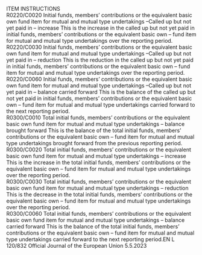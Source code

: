  
ITEM  INSTRUCTIONS  
R0220/C0020  Initial funds, members’ 
contributions or the equivalent 
basic own fund item for 
mutual and mutual type 
undertakings –Called up but 
not yet paid in – increase  This is the increase in the called up but not yet paid in initial funds, members’ 
contributions or the equivalent basic own – fund item for mutual and mutual type 
undertakings over the reporting period.  
R0220/C0030  Initial funds, members’ 
contributions or the equivalent 
basic own fund item for 
mutual and mutual type 
undertakings –Called up but 
not yet paid in – reduction  This is the reduction in the called up but not yet paid in initial funds, members’ 
contributions or the equivalent basic own – fund item for mutual and mutual type 
undertakings over the reporting period.  
R0220/C0060  Initial funds, members’ 
contributions or the equivalent 
basic own fund item for 
mutual and mutual type 
undertakings –Called up but 
not yet paid in – balance 
carried forward  This is the balance of the called up but not yet paid in initial funds, members’ 
contributions or the equivalent basic own – fund item for mutual and mutual type 
undertakings carried forward to the next reporting period.  
R0300/C0010  Total initial funds, members’ 
contributions or the equivalent 
basic own fund item for 
mutual and mutual type 
undertakings – balance 
brought forward  This is the balance of the total initial funds, members’ contributions or the 
equivalent basic own – fund item for mutual and mutual type undertakings 
brought forward from the previous reporting period.  
R0300/C0020  Total initial funds, members’ 
contributions or the equivalent 
basic own fund item for 
mutual and mutual type 
undertakings – increase  This is the increase in the total initial funds, members’ contributions or the 
equivalent basic own – fund item for mutual and mutual type undertakings 
over the reporting period.  
R0300/C0030  Total initial funds, members’ 
contributions or the equivalent 
basic own fund item for 
mutual and mutual type 
undertakings – reduction  This is the decrease in the total initial funds, members’ contributions or the 
equivalent basic own – fund item for mutual and mutual type undertakings 
over the reporting period.  
R0300/C0060  Total initial funds, members’ 
contributions or the equivalent 
basic own fund item for 
mutual and mutual type 
undertakings – balance carried 
forward  This is the balance of the total initial funds, members’ contributions or the 
equivalent basic own – fund item for mutual and mutual type undertakings 
carried forward to the next reporting period.EN  L 120/832 Official Journal of the European Union 5.5.2023